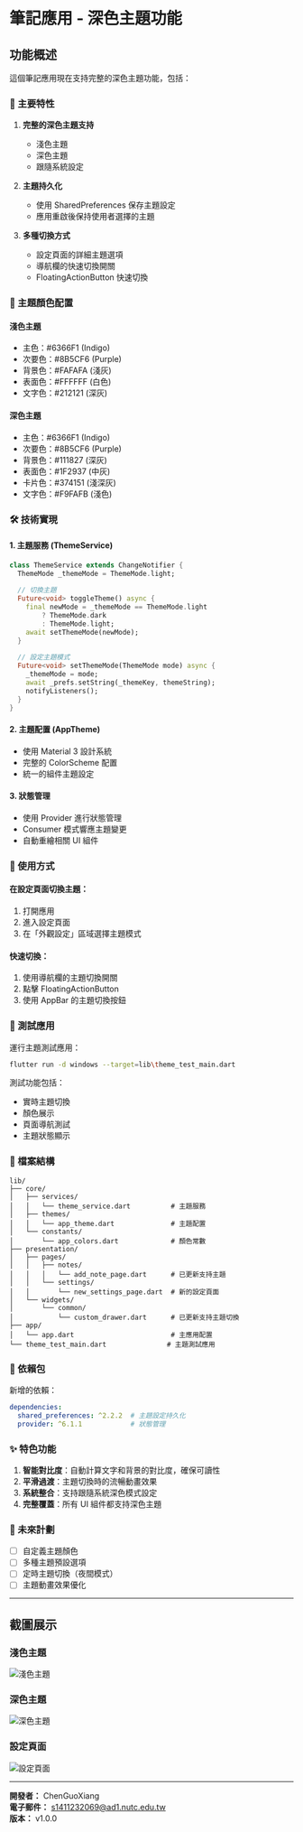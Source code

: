 # 筆記應用 - 深色主題功能

## 功能概述

這個筆記應用現在支持完整的深色主題功能，包括：

### 🌟 主要特性

1. **完整的深色主題支持**
   - 淺色主題
   - 深色主題  
   - 跟隨系統設定

2. **主題持久化**
   - 使用 SharedPreferences 保存主題設定
   - 應用重啟後保持使用者選擇的主題

3. **多種切換方式**
   - 設定頁面的詳細主題選項
   - 導航欄的快速切換開關
   - FloatingActionButton 快速切換

### 🎨 主題顏色配置

#### 淺色主題
- 主色：#6366F1 (Indigo)
- 次要色：#8B5CF6 (Purple)
- 背景色：#FAFAFA (淺灰)
- 表面色：#FFFFFF (白色)
- 文字色：#212121 (深灰)

#### 深色主題  
- 主色：#6366F1 (Indigo)
- 次要色：#8B5CF6 (Purple)
- 背景色：#111827 (深灰)
- 表面色：#1F2937 (中灰)
- 卡片色：#374151 (淺深灰)
- 文字色：#F9FAFB (淺色)

### 🛠️ 技術實現

#### 1. 主題服務 (ThemeService)
```dart
class ThemeService extends ChangeNotifier {
  ThemeMode _themeMode = ThemeMode.light;
  
  // 切換主題
  Future<void> toggleTheme() async {
    final newMode = _themeMode == ThemeMode.light 
        ? ThemeMode.dark 
        : ThemeMode.light;
    await setThemeMode(newMode);
  }
  
  // 設定主題模式
  Future<void> setThemeMode(ThemeMode mode) async {
    _themeMode = mode;
    await _prefs.setString(_themeKey, themeString);
    notifyListeners();
  }
}
```

#### 2. 主題配置 (AppTheme)
- 使用 Material 3 設計系統
- 完整的 ColorScheme 配置
- 統一的組件主題設定

#### 3. 狀態管理
- 使用 Provider 進行狀態管理
- Consumer 模式響應主題變更
- 自動重繪相關 UI 組件

### 📱 使用方式

#### 在設定頁面切換主題：
1. 打開應用
2. 進入設定頁面
3. 在「外觀設定」區域選擇主題模式

#### 快速切換：
1. 使用導航欄的主題切換開關
2. 點擊 FloatingActionButton
3. 使用 AppBar 的主題切換按鈕

### 🧪 測試應用

運行主題測試應用：
```bash
flutter run -d windows --target=lib\theme_test_main.dart
```

測試功能包括：
- 實時主題切換
- 顏色展示
- 頁面導航測試
- 主題狀態顯示

### 📁 檔案結構

```
lib/
├── core/
│   ├── services/
│   │   └── theme_service.dart          # 主題服務
│   ├── themes/
│   │   └── app_theme.dart              # 主題配置
│   └── constants/
│       └── app_colors.dart             # 顏色常數
├── presentation/
│   ├── pages/
│   │   ├── notes/
│   │   │   └── add_note_page.dart      # 已更新支持主題
│   │   └── settings/
│   │       └── new_settings_page.dart  # 新的設定頁面
│   └── widgets/
│       └── common/
│           └── custom_drawer.dart      # 已更新支持主題切換
├── app/
│   └── app.dart                        # 主應用配置
└── theme_test_main.dart               # 主題測試應用
```

### 🔧 依賴包

新增的依賴：
```yaml
dependencies:
  shared_preferences: ^2.2.2  # 主題設定持久化
  provider: ^6.1.1            # 狀態管理
```

### ✨ 特色功能

1. **智能對比度**：自動計算文字和背景的對比度，確保可讀性
2. **平滑過渡**：主題切換時的流暢動畫效果
3. **系統整合**：支持跟隨系統深色模式設定
4. **完整覆蓋**：所有 UI 組件都支持深色主題

### 🚀 未來計劃

- [ ] 自定義主題顏色
- [ ] 多種主題預設選項
- [ ] 定時主題切換（夜間模式）
- [ ] 主題動畫效果優化

---

## 截圖展示

### 淺色主題
![淺色主題](screenshots/light_theme.png)

### 深色主題  
![深色主題](screenshots/dark_theme.png)

### 設定頁面
![設定頁面](screenshots/settings_page.png)

---

**開發者：** ChenGuoXiang  
**電子郵件：** s1411232069@ad1.nutc.edu.tw  
**版本：** v1.0.0
